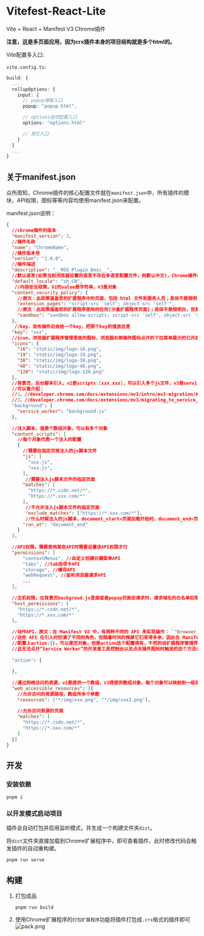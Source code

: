 # Vitefest-React-Lite
Vite + React + Manifest V3 Chrome插件

**注意，这是多页面应用，因为crx插件本身的项目结构就是多个html的。**

Vite配置多入口:

`vite.config.ts`:

```typescript
build: {
  ...
  rollupOptions: {
    input: {
      // popup弹窗入口
      popup: "popup.html",

      // options选项配置入口
      options: "options.html"

      // 其它入口
    }
  }
  ...
}
```

## 关于manifest.json
众所周知，Chrome插件的核心配置文件就在`manifest.json`中，所有插件的模块，API权限，图标等等内容均使用manifest.json来配置。

manifest.json说明：
```json
{
  //chrome插件的版本
  "manifest_version": 3,
  //插件名称
  "name": "ChromeName",
  //插件版本号
  "version": "1.0.0",
  //插件描述
  "description": "__MSG_Plugin_Desc__",
  //默认语言(如果当前浏览器设置的语言不存在多语言配置文件，则默认中文)，Chrome插件的多语言只能根据当前浏览器设置的语言来设定，无法通过代码更改语言
  "default_locale": "zh_CN",
   //内容安全政策，V2的value是字符串，V3是对象
  "content_security_policy": {
    //原文：此政策涵盖您的扩展程序中的页面，包括 html 文件和服务人员；具体不是很明白，但是参数值得是self，即当前自己
    "extension_pages": "script-src 'self'; object-src 'self'",
    //原文：此政策涵盖您的扩展程序使用的任何[沙盒扩展程序页面]；具体不是很明白，但是参数只能是self，即当前自己
    "sandbox": "sandbox allow-scripts; script-src 'self'; object-src 'self'"
  },
   //key，发布插件后会给一个key，把那个key的值放这里
  "key": "xxx",
  //icon，浏览器扩展程序管理里面的图标、浏览器右侧插件图标点开的下拉菜单展示的已开启插件的图标、以及插件详情页的标签卡的那个小图标
  "icons": {
    "16": "static/img/logo-16.png",
    "19": "static/img/logo-19.png",
    "38": "static/img/logo-38.png",
    "48": "static/img/logo-48.png",
    "128": "static/img/logo-128.png"
  },
  //背景页，后台脚本引入，v2是scripts:[xxx,xxx]，可以引入多个js文件，v3是service_worker：'xxx'，只能引入一个js，v3版最大的改动应该就是这里了，扩展程序管理界面的插件的那个“背景页”也将变成“Service Worker”，改动之后background.js将和浏览器完全分离，即无法调用window和ducoment对象
  //可以看介绍：
  //1、//developer.chrome.com/docs/extensions/mv3/intro/mv3-migration/#background-service-workers；
  //2、//developer.chrome.com/docs/extensions/mv3/migrating_to_service_workers/
  "background": {
    "service_worker": "background.js"
  },
​
  //注入脚本，值是个数组对象，可以有多个对象
  "content_scripts": [
    //每个对象代表一个注入的配置
    {
      //需要在指定页面注入的js脚本文件
      "js": [
        "xxx.js",
        "xxx.js",
      ],
       //需要注入js脚本文件的指定页面
      "matches": [
        "https://*.csdn.net/*",
        "https://*.xxx.com/*"
      ],
       //不允许注入js脚本文件的指定页面
       "exclude_matches": ["https://*.xxx.com/*"],
       //什么时候注入的js脚本，document_start=页面加载开始时，document_end=页面加载结束时
      "run_at": "document_end"
    }
  ],
​
  //API权限，需要使用某些API时需要设置该API权限才行
  "permissions": [
      "contextMenus", //自定义创建右键菜单API
      "tabs", //tab选项卡API
      "storage", //缓存API
      "webRequest", //监听浏览器请求API
      ...
  ],
​
  //主机权限，在背景页backgroud.js里面或者popup页面走请求时，请求域名的白名单权限，如果没添加的则请求会失败
  "host_permissions": [
    "https://*.csdn.net/*",
    "https://*.xxx.com/*"
  ],
​
  //动作API，原文：在 Manifest V2 中，有两种不同的 API 来实现操作： `"browser_action"` 和 `"page_action"` . 
  //这些 API 在引入时扮演了不同的角色，但随着时间的推移它们变得多余，因此在 Manifest V3 中，我们将它们统一为单个 `"action"` API； 
  //配置上action:{}，可以是空对象，但是action这个配置得有，不然的话扩展程序管理界面的“Service Worker”将显示无效，
  //且无法点开“Service Worker”的开发者工具控制台以及点击插件图标时触发的这个方法会报错chrome.action.onClicked.addListener，
​
  "action": {
​
  },
​
  //通过网络访问的资源，v2是提供一个数组，v3得提供数组对象，每个对象可以映射到一组资源到一组 URL 或扩展 ID
  "web_accessible_resources": [{
    //允许访问的资源路径，数组传多个参数
    "resources": ["*/img/xxx.png", "*/img/xxx2.png"],
    
    //允许访问资源的页面
    "matches": [
      "https://*.csdn.net/*",
      "https://*.xxx.com/*"
    ]
  }]
}
```

## 开发
### 安装依赖
```
pnpm i
```

### 以开发模式启动项目
插件会自动打包并启用监听模式，并生成一个构建文件夹`dist`。

将`dist`文件夹直接加载到Chrome扩展程序中，即可查看插件，此时修改代码会触发插件的自动重构建。
```shell
pnpm run serve
```
## 构建
1. 打包成品
    ```shell
    pnpm run build
    ```

2. 使用Chrome扩展程序的`打包扩展程序`功能将插件打包成`.crx`格式的插件即可
![pack.png](./.github/imgs/pack.png)
